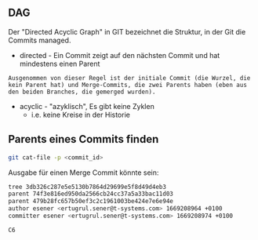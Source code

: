 ## DAG
Der "Directed Acyclic Graph" in GIT bezeichnet die Struktur, in der Git die Commits managed.

- directed - Ein Commit zeigt auf den nächsten Commit und hat mindestens einen Parent

```ad-note
Ausgenommen von dieser Regel ist der initiale Commit (die Wurzel, die kein Parent hat) und Merge-Commits, die zwei Parents haben (eben aus den beiden Branches, die gemerged wurden).
```

- acyclic - "azyklisch", Es gibt keine Zyklen
	- i.e. keine Kreise in der Historie

## Parents eines Commits finden
```Bash
git cat-file -p <commit_id>
```

Ausgabe für einen Merge Commit könnte sein:
```Bash
tree 3db326c287e5e5130b7864d29699e5f8d49d4eb3
parent 74f3e816ed950da2566cb24cc37a5a33bac11d03
parent 479b28fc657b50ef3c2c1961003be424e7e6e94e
author esener <ertugrul.sener@t-systems.com> 1669208964 +0100
committer esener <ertugrul.sener@t-systems.com> 1669208974 +0100

C6
```
